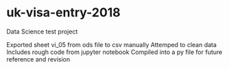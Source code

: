 # uk-visa-entry-2018
Data Science test project

Exported sheet vi_05 from ods file to csv manually
Attemped to clean data
Includes rough code from jupyter notebook
Compiled into a py file for future reference and revision
